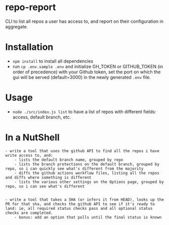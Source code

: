 # repo-report

CLI to list all repos a user has access to, and report on their configuration in aggregate.

# Installation

- `npm install` to install all dependencies
- run `cp .env.sample .env` and initialize GH_TOKEN or GITHUB_TOKEN (in order of precedence) with your Github token, set the port on which the gui will be served (default=3000) in the newly generated `.env` file.

# Usage

- `node ./src/index.js list` to have a list of repos with different fields: access, default branch, etc.

# In a NutShell

    - write a tool that uses the github API to find all the repos i have write access to, and:
    	- lists the default branch name, grouped by repo
    	- lists the branch protections on the default branch, grouped by repo, so i can quickly see what's different from the majority
    	- diffs the github actions workflow files, listing all the repos and diffs where something is different
    	- lists the various other settings on the Options page, grouped by repo, so i can see what's different


    - write a tool that takes a SHA (or infers it from HEAD), looks up the PR for that sha, and checks the github API to see if it's ready to land: ie, all required status checks pass and all optional status checks are completed.
    	- bonus: add an option that polls until the final status is known
